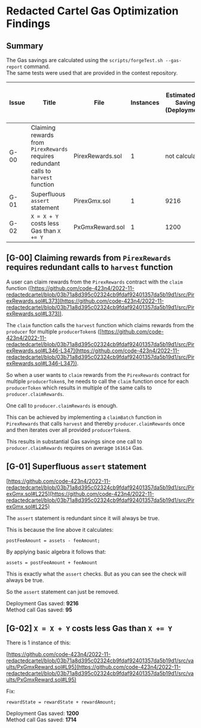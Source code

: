 # Redacted Cartel Gas Optimization Findings
## Summary
The Gas savings are calculated using the `scripts/forgeTest.sh --gas-report` command.  
The same tests were used that are provided in the contest repository.

| Issue      | Title | File | Instances | Estimated Gas Savings (Deployments) | Estimated Gas Savings (Method calls) |
| ----------- | ----------- | ----------- | ----------- | ----------- | ----------- |
| G-00 | Claiming rewards from `PirexRewards` requires redundant calls to `harvest` function | PirexRewards.sol | 1 | not calculated | not calculated |
| G-01 | Superfluous `assert` statement | PirexGmx.sol | 1 | 9216 | 95 |
| G-02 | `X = X + Y` costs less Gas than `X += Y` | PxGmxReward.sol | 1 | 1200 | 1714 |

## [G-00] Claiming rewards from `PirexRewards` requires redundant calls to `harvest` function
A user can claim rewards from the `PirexRewards` contract with the `claim` function ([https://github.com/code-423n4/2022-11-redactedcartel/blob/03b71a8d395c02324cb9fdaf92401357da5b19d1/src/PirexRewards.sol#L373](https://github.com/code-423n4/2022-11-redactedcartel/blob/03b71a8d395c02324cb9fdaf92401357da5b19d1/src/PirexRewards.sol#L373)).  

The `claim` function calls the `harvest` function which claims rewards from the `producer` for multiple `producerToken`s ([https://github.com/code-423n4/2022-11-redactedcartel/blob/03b71a8d395c02324cb9fdaf92401357da5b19d1/src/PirexRewards.sol#L346-L347](https://github.com/code-423n4/2022-11-redactedcartel/blob/03b71a8d395c02324cb9fdaf92401357da5b19d1/src/PirexRewards.sol#L346-L347)).  

So when a user wants to `claim` rewards from the `PirexRewards` contract for multiple `producerToken`s, he needs to call the `claim` function once for each `producerToken` which results in multiple of the same calls to `producer.claimRewards`.  

One call to `producer.claimRewards` is enough.  

This can be achieved by implementing a `claimBatch` function in `PirexRewards` that calls `harvest` and thereby `producer.claimRewards` once and then iterates over all provided `producerToken`s.  

This results in substantial Gas savings since one call to `producer.claimRewards` requires on average `161614` Gas.  

## [G-01] Superfluous `assert` statement
[https://github.com/code-423n4/2022-11-redactedcartel/blob/03b71a8d395c02324cb9fdaf92401357da5b19d1/src/PirexGmx.sol#L225](https://github.com/code-423n4/2022-11-redactedcartel/blob/03b71a8d395c02324cb9fdaf92401357da5b19d1/src/PirexGmx.sol#L225)  

The `assert` statement is redundant since it will always be true.  

This is because the line above it calculates:  
```solidity
postFeeAmount = assets - feeAmount;
```

By applying basic algebra it follows that:  
```solidity
assets = postFeeAmount + feeAmount
```
This is exactly what the `assert` checks. But as you can see the check will always be true.  

So the `assert` statement can just be removed.  

Deployment Gas saved: **9216**  
Method call Gas saved: **95**  

## [G-02] `X = X + Y` costs less Gas than `X += Y`
There is 1 instance of this:  

[https://github.com/code-423n4/2022-11-redactedcartel/blob/03b71a8d395c02324cb9fdaf92401357da5b19d1/src/vaults/PxGmxReward.sol#L95](https://github.com/code-423n4/2022-11-redactedcartel/blob/03b71a8d395c02324cb9fdaf92401357da5b19d1/src/vaults/PxGmxReward.sol#L95)  

Fix:  
```solidity
rewardState = rewardState + rewardAmount;
```

Deployment Gas saved: **1200**  
Method call Gas saved: **1714**  